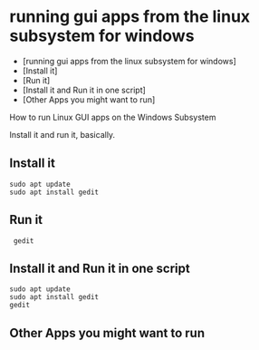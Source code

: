 # running gui apps from the linux subsystem for windows

- [running gui apps from the linux subsystem for windows]
- [Install it]
- [Run it]
- [Install it and Run it in one script]
- [Other Apps you might want to run]


How to run Linux GUI apps on the Windows Subsystem

Install it and run it, basically.

## Install it

    sudo apt update
    sudo apt install gedit


## Run it

     gedit



## Install it and Run it in one script

    sudo apt update
    sudo apt install gedit
    gedit



## Other Apps you might want to run


